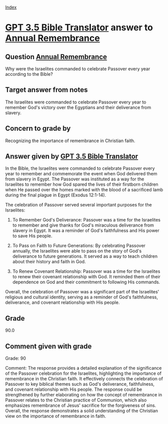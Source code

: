 
[Index](../../index.md)
# [GPT 3.5 Bible Translator](../../answering_models/GPT_3.5_Bible_Translator.md) answer to [Annual Remembrance](../../questions/Annual_Remembrance.md)

## Question [Annual Remembrance](../../questions/Annual_Remembrance.md)
Why were the Israelites commanded to celebrate Passover every year according to the Bible?

## Target answer from notes
The Israelites were commanded to celebrate Passover every year to remember God's victory over the Egyptians and their deliverance from slavery.

## Concern to grade by
Recognizing the importance of remembrance in Christian faith.

## Answer given by [GPT 3.5 Bible Translator](../../answering_models/GPT_3.5_Bible_Translator.md)
In the Bible, the Israelites were commanded to celebrate Passover every year to remember and commemorate the event when God delivered them from slavery in Egypt. The Passover was instituted as a way for the Israelites to remember how God spared the lives of their firstborn children when He passed over the homes marked with the blood of a sacrificed lamb during the final plague in Egypt (Exodus 12:1-14).

The celebration of Passover served several important purposes for the Israelites:
1. To Remember God's Deliverance: Passover was a time for the Israelites to remember and give thanks for God's miraculous deliverance from slavery in Egypt. It was a reminder of God's faithfulness and His power to save His people.

2. To Pass on Faith to Future Generations: By celebrating Passover annually, the Israelites were able to pass on the story of God's deliverance to future generations. It served as a way to teach children about their history and faith in God.

3. To Renew Covenant Relationship: Passover was a time for the Israelites to renew their covenant relationship with God. It reminded them of their dependence on God and their commitment to following His commands.

Overall, the celebration of Passover was a significant part of the Israelites' religious and cultural identity, serving as a reminder of God's faithfulness, deliverance, and covenant relationship with His people.

## Grade
90.0

## Comment given with grade
Grade: 90

Comment: The response provides a detailed explanation of the significance of the Passover celebration for the Israelites, highlighting the importance of remembrance in the Christian faith. It effectively connects the celebration of Passover to key biblical themes such as God's deliverance, faithfulness, and covenant relationship with His people. The response could be strengthened by further elaborating on how the concept of remembrance in Passover relates to the Christian practice of Communion, which also emphasizes remembrance of Jesus' sacrifice for the forgiveness of sins. Overall, the response demonstrates a solid understanding of the Christian view on the importance of remembrance in faith.

